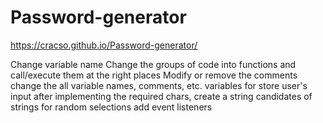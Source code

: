 # Password-generator

 https://cracso.github.io/Password-generator/

 Change variable name
 Change the groups of code into functions and call/execute them at the right places
 Modify or remove the comments
 change the all variable names, comments, etc.
 variables for store user's input
 after implementing the required chars, create a string candidates of strings for random selections
 add event listeners

